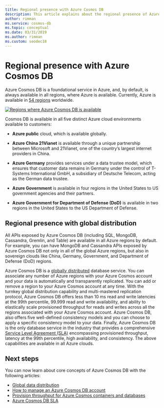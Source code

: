 ```yaml
---
title: Regional presence with Azure Cosmos DB
description: This article explains about the regional presence of Azure Cosmos DB and different cloud environments.
author: rimman
ms.service: cosmos-db
ms.topic: conceptual
ms.date: 03/31/2019
ms.author: rimman
ms.custom: seodec18
---
```


# Regional presence with Azure Cosmos DB

Azure Cosmos DB is a foundational service in Azure, and, by default, is always available in all regions, where Azure is available. Currently, Azure is available in [54 regions](https://azure.microsoft.com/global-infrastructure/regions/) worldwide. 

[![Regions where Azure Cosmos DB is available](./media/regional-presence/regional-presence.png)](./media/regional-presence/regional-presence.png#lightbox)

Cosmos DB is available in all five distinct Azure cloud environments available to customers:

* **Azure public** cloud, which is available globally.

* **Azure China 21Vianet** is available through a unique partnership between Microsoft and 21Vianet, one of the country’s largest internet providers in China.

* **Azure Germany** provides services under a data trustee model, which ensures that customer data remains in Germany under the control of T-Systems International GmbH, a subsidiary of Deutsche Telecom, acting as the German data trustee.

* **Azure Government** is available in four regions in the United States to US government agencies and their partners. 

* **Azure Government for Department of Defense (DoD)** is available in two regions in the United States to the US Department of Defense.

## Regional presence with global distribution

All APIs exposed by Azure Cosmos DB (including SQL, MongoDB, Cassandra, Gremlin, and Table) are available in all Azure regions by default. For example, you can have MongoDB and Cassandra APIs exposed by Azure Cosmos DB not only in all of the global Azure regions, but also in sovereign clouds like China, Germany, Government, and Department of Defense (DoD) regions.

Azure Cosmos DB is a [globally distributed](distribute-data-globally.md) database service. You can associate any number of Azure regions with your Azure Cosmos account and your data is automatically and transparently replicated. You can add or remove a region to your Azure Cosmos account at any time. With the turnkey global distribution capability and multi-mastered replication protocol, Azure Cosmos DB offers less than 10 ms read and write latencies at the 99th percentile, 99.999 read and write availability, and ability to elastically scale provisioned throughput for reads and writes across all the regions associated with your Azure Cosmos account. Azure Cosmos DB, also offers five well-defined consistency models and you can choose to apply a specific consistency model to your data. Finally, Azure Cosmos DB is the only database service in the industry that provides a comprehensive [Service Level Agreement (SLA)](https://azure.microsoft.com/support/legal/sla/cosmos-db/v1_2/) encompassing provisioned throughput, latency at the 99th percentile, high availability, and consistency. The above capabilities are available in all Azure clouds.

## Next steps

You can now learn about core concepts of Azure Cosmos DB with the following articles:

* [Global data distribution](distribute-data-globally.md)
* [How to manage an Azure Cosmos DB account](manage-account.md)
* [Provision throughput for Azure Cosmos containers and databases](set-throughput.md)
* [Azure Cosmos DB SLA](https://azure.microsoft.com/support/legal/sla/cosmos-db/v1_2/)
